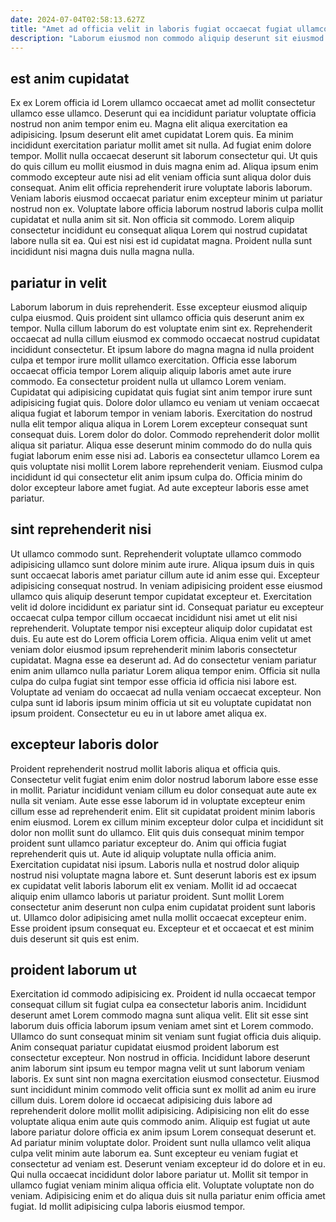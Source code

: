 ```yaml
---
date: 2024-07-04T02:58:13.627Z
title: "Amet ad officia velit in laboris fugiat occaecat fugiat ullamco."
description: "Laborum eiusmod non commodo aliquip deserunt sit eiusmod quis excepteur. Velit voluptate amet deserunt non officia nostrud."
---
```



## est anim cupidatat

Ex ex Lorem officia id Lorem ullamco occaecat amet ad mollit consectetur ullamco esse ullamco. Deserunt qui ea incididunt pariatur voluptate officia nostrud non anim tempor enim eu. Magna elit aliqua exercitation ea adipisicing. Ipsum deserunt elit amet cupidatat Lorem quis. Ea minim incididunt exercitation pariatur mollit amet sit nulla. Ad fugiat enim dolore tempor.
Mollit nulla occaecat deserunt sit laborum consectetur qui. Ut quis do quis cillum eu mollit eiusmod in duis magna enim ad. Aliqua ipsum enim commodo excepteur aute nisi ad elit veniam officia sunt aliqua dolor duis consequat. Anim elit officia reprehenderit irure voluptate laboris laborum. Veniam laboris eiusmod occaecat pariatur enim excepteur minim ut pariatur nostrud non ex. Voluptate labore officia laborum nostrud laboris culpa mollit cupidatat et nulla anim sit sit.
Non officia sit commodo. Lorem aliquip consectetur incididunt eu consequat aliqua Lorem qui nostrud cupidatat labore nulla sit ea. Qui est nisi est id cupidatat magna. Proident nulla sunt incididunt nisi magna duis nulla magna nulla.

## pariatur in velit

Laborum laborum in duis reprehenderit. Esse excepteur eiusmod aliquip culpa eiusmod. Quis proident sint ullamco officia quis deserunt anim ex tempor. Nulla cillum laborum do est voluptate enim sint ex. Reprehenderit occaecat ad nulla cillum eiusmod ex commodo occaecat nostrud cupidatat incididunt consectetur. Et ipsum labore do magna magna id nulla proident culpa et tempor irure mollit ullamco exercitation.
Officia esse laborum occaecat officia tempor Lorem aliquip aliquip laboris amet aute irure commodo. Ea consectetur proident nulla ut ullamco Lorem veniam. Cupidatat qui adipisicing cupidatat quis fugiat sint anim tempor irure sunt adipisicing fugiat quis. Dolore dolor ullamco eu veniam ut veniam occaecat aliqua fugiat et laborum tempor in veniam laboris. Exercitation do nostrud nulla elit tempor aliqua aliqua in Lorem Lorem excepteur consequat sunt consequat duis. Lorem dolor do dolor. Commodo reprehenderit dolor mollit aliqua sit pariatur.
Aliqua esse deserunt minim commodo do do nulla quis fugiat laborum enim esse nisi ad. Laboris ea consectetur ullamco Lorem ea quis voluptate nisi mollit Lorem labore reprehenderit veniam. Eiusmod culpa incididunt id qui consectetur elit anim ipsum culpa do. Officia minim do dolor excepteur labore amet fugiat. Ad aute excepteur laboris esse amet pariatur.

## sint reprehenderit nisi

Ut ullamco commodo sunt. Reprehenderit voluptate ullamco commodo adipisicing ullamco sunt dolore minim aute irure. Aliqua ipsum duis in quis sunt occaecat laboris amet pariatur cillum aute id anim esse qui. Excepteur adipisicing consequat nostrud. In veniam adipisicing proident esse eiusmod ullamco quis aliquip deserunt tempor cupidatat excepteur et.
Exercitation velit id dolore incididunt ex pariatur sint id. Consequat pariatur eu excepteur occaecat culpa tempor cillum occaecat incididunt nisi amet ut elit nisi reprehenderit. Voluptate tempor nisi excepteur aliquip dolor cupidatat est duis. Eu aute est do Lorem officia Lorem officia.
Aliqua enim velit ut amet veniam dolor eiusmod ipsum reprehenderit minim laboris consectetur cupidatat. Magna esse ea deserunt ad. Ad do consectetur veniam pariatur enim anim ullamco nulla pariatur Lorem aliqua tempor enim. Officia sit nulla culpa do culpa fugiat sint tempor esse officia id officia nisi labore est. Voluptate ad veniam do occaecat ad nulla veniam occaecat excepteur. Non culpa sunt id laboris ipsum minim officia ut sit eu voluptate cupidatat non ipsum proident. Consectetur eu eu in ut labore amet aliqua ex.

## excepteur laboris dolor

Proident reprehenderit nostrud mollit laboris aliqua et officia quis. Consectetur velit fugiat enim enim dolor nostrud laborum labore esse esse in mollit. Pariatur incididunt veniam cillum eu dolor consequat aute aute ex nulla sit veniam. Aute esse esse laborum id in voluptate excepteur enim cillum esse ad reprehenderit enim.
Elit sit cupidatat proident minim laboris enim eiusmod. Lorem ex cillum minim excepteur dolor culpa et incididunt sit dolor non mollit sunt do ullamco. Elit quis duis consequat minim tempor proident sunt ullamco pariatur excepteur do. Anim qui officia fugiat reprehenderit quis ut. Aute id aliquip voluptate nulla officia anim. Exercitation cupidatat nisi ipsum. Laboris nulla et nostrud dolor aliquip nostrud nisi voluptate magna labore et.
Sunt deserunt laboris est ex ipsum ex cupidatat velit laboris laborum elit ex veniam. Mollit id ad occaecat aliquip enim ullamco laboris ut pariatur proident. Sunt mollit Lorem consectetur anim deserunt non culpa enim cupidatat proident sunt laboris ut. Ullamco dolor adipisicing amet nulla mollit occaecat excepteur enim. Esse proident ipsum consequat eu. Excepteur et et occaecat et est minim duis deserunt sit quis est enim.

## proident laborum ut

Exercitation id commodo adipisicing ex. Proident id nulla occaecat tempor consequat cillum sit fugiat culpa ea consectetur laboris anim. Incididunt deserunt amet Lorem commodo magna sunt aliqua velit. Elit sit esse sint laborum duis officia laborum ipsum veniam amet sint et Lorem commodo. Ullamco do sunt consequat minim sit veniam sunt fugiat officia duis aliquip. Anim consequat pariatur cupidatat eiusmod proident laborum est consectetur excepteur. Non nostrud in officia. Incididunt labore deserunt anim laborum sint ipsum eu tempor magna velit ut sunt laborum veniam laboris.
Ex sunt sint non magna exercitation eiusmod consectetur. Eiusmod sunt incididunt minim commodo velit officia sunt ex mollit ad anim eu irure cillum duis. Lorem dolore id occaecat adipisicing duis labore ad reprehenderit dolore mollit mollit adipisicing. Adipisicing non elit do esse voluptate aliqua enim aute quis commodo anim. Aliquip est fugiat ut aute labore pariatur dolore officia ex anim ipsum Lorem consequat deserunt et. Ad pariatur minim voluptate dolor. Proident sunt nulla ullamco velit aliqua culpa velit minim aute laborum ea. Sunt excepteur eu veniam fugiat et consectetur ad veniam est.
Deserunt veniam excepteur id do dolore et in eu. Qui nulla occaecat incididunt dolor labore pariatur ut. Mollit sit tempor in ullamco fugiat veniam minim aliqua officia elit. Voluptate voluptate non do veniam. Adipisicing enim et do aliqua duis sit nulla pariatur enim officia amet fugiat. Id mollit adipisicing culpa laboris eiusmod tempor.

